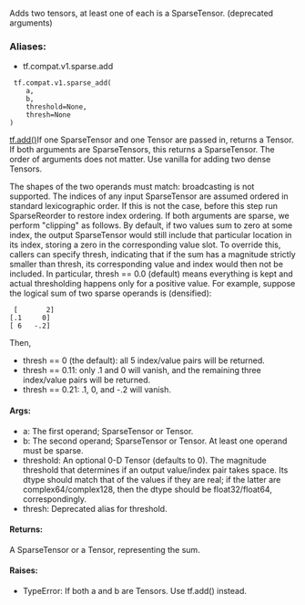 Adds two tensors, at least one of each is a SparseTensor. (deprecated arguments)
### Aliases:
- tf.compat.v1.sparse.add

```
 tf.compat.v1.sparse_add(
    a,
    b,
    threshold=None,
    thresh=None
)
```
[tf.add()](https://tensorflow.google.cn/api_docs/python/tf/math/add)If one SparseTensor and one Tensor are passed in, returns a Tensor. If both arguments are SparseTensors, this returns a SparseTensor. The order of arguments does not matter. Use vanilla  for adding two dense Tensors.

The shapes of the two operands must match: broadcasting is not supported.
The indices of any input SparseTensor are assumed ordered in standard lexicographic order. If this is not the case, before this step run SparseReorder to restore index ordering.
If both arguments are sparse, we perform "clipping" as follows. By default, if two values sum to zero at some index, the output SparseTensor would still include that particular location in its index, storing a zero in the corresponding value slot. To override this, callers can specify thresh, indicating that if the sum has a magnitude strictly smaller than thresh, its corresponding value and index would then not be included. In particular, thresh == 0.0 (default) means everything is kept and actual thresholding happens only for a positive value.
For example, suppose the logical sum of two sparse operands is (densified):

```
 [       2]
[.1     0]
[ 6   -.2]
```
Then,
- thresh == 0 (the default): all 5 index/value pairs will be returned.
- thresh == 0.11: only .1 and 0 will vanish, and the remaining three index/value pairs will be returned.
- thresh == 0.21: .1, 0, and -.2 will vanish.
#### Args:
- a: The first operand; SparseTensor or Tensor.
- b: The second operand; SparseTensor or Tensor. At least one operand must be sparse.
- threshold: An optional 0-D Tensor (defaults to 0). The magnitude threshold that determines if an output value/index pair takes space. Its dtype should match that of the values if they are real; if the latter are complex64/complex128, then the dtype should be float32/float64, correspondingly.
- thresh: Deprecated alias for threshold.
#### Returns:
A SparseTensor or a Tensor, representing the sum.
#### Raises:
- TypeError: If both a and b are Tensors. Use tf.add() instead.
